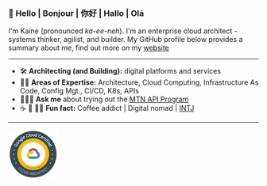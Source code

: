 ### 👋 Hello | Bonjour | 你好 | Hallo | Olá

<!--
**kainepro/kainepro** is a ✨ _special_ ✨ repository because its `README.md` (this file) appears on your GitHub profile.

Here are some ideas to get you started:

- 🔭 I’m currently working on ...
- 🌱 I’m currently learning ...
- 👯 I’m looking to collaborate on ...
- 🤔 I’m looking for help with ...
- 💬 Ask me about ...
- 📫 How to reach me: ...
- 😄 Pronouns: ...
- ⚡ Fun fact: ...
-->

I'm Kaine (pronounced _ka-ee-neh_). I'm an enterprise cloud architect - systems thinker, agilist, and builder. My GitHub profile below provides a summary about me, find out more on my [website](https://www.kaine.pro)

---

- 🛠️   **Architecting (and Building):** digital platforms and services
- 🤹🏽   **Areas of Expertise:** Architecture, Cloud Computing, Infrastructure As Code, Config Mgt., CI/CD, K8s, APIs
- 🧑🏽‍💻   **Ask me** about trying out the [MTN API Program](http://developer.mtn.com/)
- ☕  🧳 🕵🏽  **Fun fact:** Coffee addict | Digital nomad | [INTJ](https://www.kaine.pro/personality)
    
---
[![Google Cloud Architect](https://github.com/kainepro/kainepro/blob/master/badges/gcp.png)](https://www.credential.net/b0b7440f-1550-46e5-8ac4-9d2649a7e1f1)
